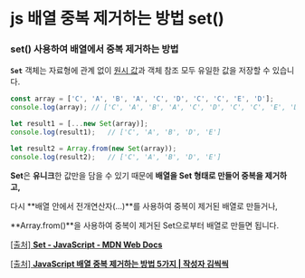 # js ****배열 중복 제거하는 방법 set()****

### **set() 사용하여 배열에서 중복 제거하는 방법**

**`Set`** 객체는 자료형에 관계 없이 [원시 값](https://developer.mozilla.org/ko/docs/Glossary/Primitive)과 객체 참조 모두 유일한 값을 저장할 수 있습니다.

```jsx
const array = ['C', 'A', 'B', 'A', 'C', 'D', 'C', 'C', 'E', 'D'];
console.log(array);	// ['C', 'A', 'B', 'A', 'C', 'D', 'C', 'C', 'E', 'D']

let result1 = [...new Set(array)];
console.log(result1);	// ['C', 'A', 'B', 'D', 'E']

let result2 = Array.from(new Set(array));
console.log(result2);	// ['C', 'A', 'B', 'D', 'E']
```

**Set**은 **유니크**한 값만을 담을 수 있기 때문에 **배열을 Set 형태로 만들어 중복을 제거하고,**

다시 **배열 안에서 전개연산자(...)**를 사용하여 중복이 제거된 배열로 만들거나,

**Array.from()**을 사용하여 중복이 제거된 Set으로부터 배열로 만들면 됩니다.  




[[출처] **Set - JavaScript - MDN Web Docs**](https://developer.mozilla.org/ko/docs/Web/JavaScript/Reference/Global_Objects/Set)

[[출처] **JavaScript 배열 중복 제거하는 방법 5가지 | 작성자 김씩씩**](https://jsikim1.tistory.com/227)